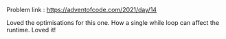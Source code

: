 Problem link : https://adventofcode.com/2021/day/14

Loved the optimisations for this one. How a single while loop can affect the runtime. Loved it!